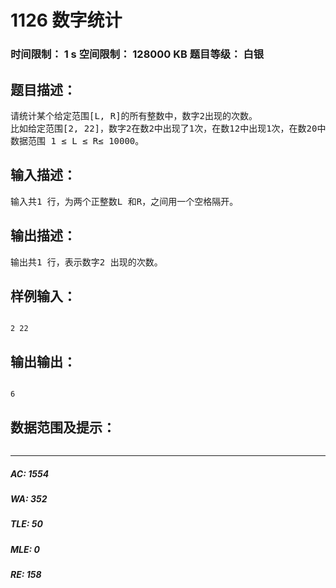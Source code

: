 # 1126 数字统计   
### 时间限制： 1 s     空间限制： 128000 KB     题目等级： 白银  
## 题目描述：  

<pre>
请统计某个给定范围[L, R]的所有整数中，数字2出现的次数。
比如给定范围[2, 22]，数字2在数2中出现了1次，在数12中出现1次，在数20中出现1次，在数21中出现1次，在数22中出现2次，所以数字2在该范围内一共出现了6次。
数据范围 1 ≤ L ≤ R≤ 10000。
</pre>
  
  
## 输入描述：  

<pre>
输入共1 行，为两个正整数L 和R，之间用一个空格隔开。
</pre>
  
  
## 输出描述：  

<pre>
输出共1 行，表示数字2 出现的次数。
</pre>
  
  
## 样例输入：  

<pre><code>
2 22
</code></pre>
  
  
## 输出输出：  

<pre><code>
6
</code></pre>
  
  
## 数据范围及提示：  

<pre>
</pre>
  
  
***  

##### AC: 1554  
##### WA: 352  
##### TLE: 50  
##### MLE: 0  
##### RE: 158  
